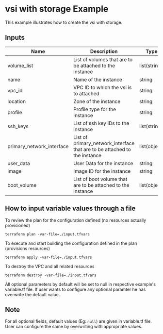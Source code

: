 # vsi with storage Example

This example illustrates how to create the vsi with storage.

<!-- BEGINNING OF PRE-COMMIT-TERRAFORM DOCS HOOK -->

## Inputs

| Name                              | Description                                           | Type   | Default | Required |
|-----------------------------------|-------------------------------------------------------|--------|---------|----------|
| volume_list | List of volumes that are to be attached to the instance  | list(string) | n/a | no |
| name | Name of the instance | string | n/a | yes |
| vpc_id | VPC ID to which the vsi is to attached | string | n/a | yes |
| location | Zone of the instance  | string | n/a | yes |
| profile | Profile type for the Instance  | string | n/a | yes |
| ssh\_keys | List of ssh key IDs to the instance  | list(string) | n/a | yes |
| primary\_network\_interface | List of primary_network_interface that are to be attached to the instance  | list(object) | n/a | yes |
| user\_data | User Data for the instance  | string | n/a | no |
| image | Image ID for the instance  | string | n/a | yes |
| boot\_volume | List of boot volume that are to be attached to the instance| list(object) | n/a | no |



<!-- END OF PRE-COMMIT-TERRAFORM DOCS HOOK -->

## How to input variable values through a file

To review the plan for the configuration defined (no resources actually provisioned)

`terraform plan -var-file=./input.tfvars`

To execute and start building the configuration defined in the plan (provisions resources)

`terraform apply -var-file=./input.tfvars`

To destroy the VPC and all related resources

`terraform destroy -var-file=./input.tfvars`

All optional parameters by default will be set to null in respective example's variable.tf file. If user wants to configure any optional paramter he has overwrite the default value.

## Note

For all optional fields, default values (Eg: `null`) are given in variable.tf file. User can configure the same by overwriting with appropriate values.